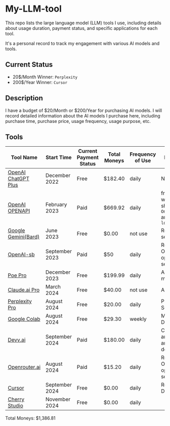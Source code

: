 # My-LLM-tool

This repo lists the large language model (LLM) tools I use, including details about usage duration,
payment status, and specific applications for each tool.

It's a personal record to track my engagement with various AI models and tools.

## Current Status

- 20$/Month Winner: `Perplexity`
- 200$/Year Winner: `Cursor`

## Description

I have a budget of $20/Month or $200/Year for purchasing AI models.
I will record detailed information about the AI models I purchase here,
including purchase time, purchase price, usage frequency, usage purpose, etc.

## Tools

| Tool Name                                          | Start Time     | Current Payment Status | Total Moneys | Frequency of Use | Reason                                        |
| -------------------------------------------------- | -------------- | ---------------------- | ------------ | ---------------- | --------------------------------------------- |
| [OpenAI ChatGPT Plus](https://chat.openai.com)     | December 2022  | Free                   | $182.40      | daily            | New of AI                                     |
| [OpenAI OPENAPI](https://platform.openai.com)      | February 2023  | Paid                   | $669.92      | daily            | from working sharing, `OneAPI` and `lobechat` |
| [Google Gemini(Bard)](https://gemini.google.com/)  | June 2023      | Free                   | $0.00        | not use          | Real-time search                              |
| [OpenAI-sb](https://openai-sb.com/)                | September 2023 | Paid                   | $50          | daily            | Replace OpenAI openai service                 |
| [Poe Pro](https://poe.com/)                        | December 2023  | Free                   | $199.99      | daily            | A lot of models                               |
| [Claude.ai Pro](https://claude.ai)                 | March 2024     | Free                   | $40.00       | not use          | Artifacts                                     |
| [Perplexity Pro](https://www.perplexity.ai)        | August 2024    | Free                   | $20.00       | daily            | Precision Search                              |
| [Google Colab](https://colab.research.google.com/) | August 2024    | Free                   | $29.30       | weekly           | Model Developer                               |
| [Devv.ai](https://devv.ai)                         | September 2024 | Paid                   | $180.00      | daily            | Code analysis and debug                       |
| [Openrouter.ai](https://openrouter.ai/)            | August 2024    | Paid                   | $15.20       | daily            | Replace OpenAI openai service                 |
| [Cursor](https://www.cursor.com/)            | September 2024    | Free                   | $0.00       | daily            | Replace Devv.ai               |
| [Cherry Studio](https://github.com/CherryHQ/cherry-studio)            | November 2024    | Free                   | $0.00       | daily            |                |

Total Moneys: $1,386.81
